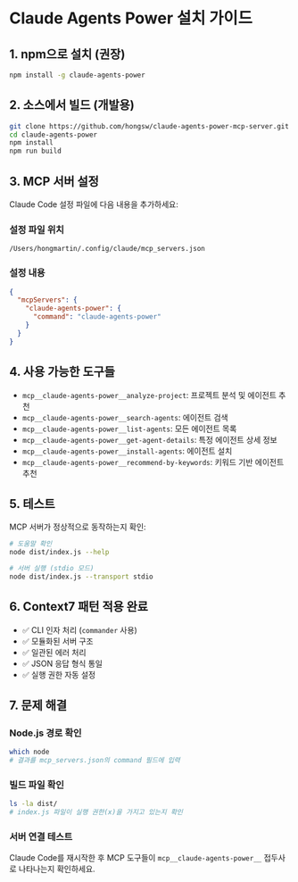 # Claude Agents Power 설치 가이드

## 1. npm으로 설치 (권장)

```bash
npm install -g claude-agents-power
```

## 2. 소스에서 빌드 (개발용)

```bash
git clone https://github.com/hongsw/claude-agents-power-mcp-server.git
cd claude-agents-power
npm install
npm run build
```

## 3. MCP 서버 설정

Claude Code 설정 파일에 다음 내용을 추가하세요:

### 설정 파일 위치
`/Users/hongmartin/.config/claude/mcp_servers.json`

### 설정 내용
```json
{
  "mcpServers": {
    "claude-agents-power": {
      "command": "claude-agents-power"
    }
  }
}
```

## 4. 사용 가능한 도구들

- `mcp__claude-agents-power__analyze-project`: 프로젝트 분석 및 에이전트 추천
- `mcp__claude-agents-power__search-agents`: 에이전트 검색
- `mcp__claude-agents-power__list-agents`: 모든 에이전트 목록
- `mcp__claude-agents-power__get-agent-details`: 특정 에이전트 상세 정보
- `mcp__claude-agents-power__install-agents`: 에이전트 설치
- `mcp__claude-agents-power__recommend-by-keywords`: 키워드 기반 에이전트 추천

## 5. 테스트

MCP 서버가 정상적으로 동작하는지 확인:

```bash
# 도움말 확인
node dist/index.js --help

# 서버 실행 (stdio 모드)
node dist/index.js --transport stdio
```

## 6. Context7 패턴 적용 완료

- ✅ CLI 인자 처리 (`commander` 사용)
- ✅ 모듈화된 서버 구조
- ✅ 일관된 에러 처리
- ✅ JSON 응답 형식 통일
- ✅ 실행 권한 자동 설정

## 7. 문제 해결

### Node.js 경로 확인
```bash
which node
# 결과를 mcp_servers.json의 command 필드에 입력
```

### 빌드 파일 확인
```bash
ls -la dist/
# index.js 파일이 실행 권한(x)을 가지고 있는지 확인
```

### 서버 연결 테스트
Claude Code를 재시작한 후 MCP 도구들이 `mcp__claude-agents-power__` 접두사로 나타나는지 확인하세요.